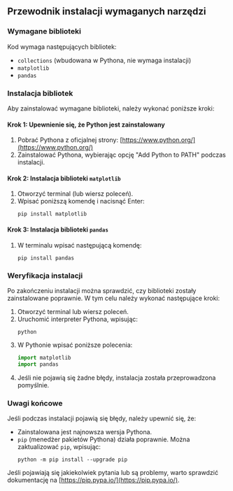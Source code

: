 
## Przewodnik instalacji wymaganych narzędzi

### Wymagane biblioteki

Kod wymaga następujących bibliotek:

- `collections` (wbudowana w Pythona, nie wymaga instalacji)
- `matplotlib`
- `pandas`

### Instalacja bibliotek

Aby zainstalować wymagane biblioteki, należy wykonać poniższe kroki:

#### Krok 1: Upewnienie się, że Python jest zainstalowany

1. Pobrać Pythona z oficjalnej strony: [https://www.python.org/](https://www.python.org/)
2. Zainstalować Pythona, wybierając opcję "Add Python to PATH" podczas instalacji.

#### Krok 2: Instalacja biblioteki `matplotlib`

1. Otworzyć terminal (lub wiersz poleceń).
2. Wpisać poniższą komendę i nacisnąć Enter:
   ```
   pip install matplotlib
   ```

#### Krok 3: Instalacja biblioteki `pandas`

1. W terminalu wpisać następującą komendę:
   ```
   pip install pandas
   ```

### Weryfikacja instalacji

Po zakończeniu instalacji można sprawdzić, czy biblioteki zostały zainstalowane poprawnie. W tym celu należy wykonać następujące kroki:

1. Otworzyć terminal lub wiersz poleceń.
2. Uruchomić interpreter Pythona, wpisując:
   ```
   python
   ```
3. W Pythonie wpisać poniższe polecenia:
   ```python
   import matplotlib
   import pandas
   ```
4. Jeśli nie pojawią się żadne błędy, instalacja została przeprowadzona pomyślnie.

### Uwagi końcowe

Jeśli podczas instalacji pojawią się błędy, należy upewnić się, że:

- Zainstalowana jest najnowsza wersja Pythona.
- `pip` (menedżer pakietów Pythona) działa poprawnie. Można zaktualizować `pip`, wpisując:
  ```
  python -m pip install --upgrade pip
  ```

Jeśli pojawiają się jakiekolwiek pytania lub są problemy, warto sprawdzić dokumentację na [https://pip.pypa.io/](https://pip.pypa.io/).
